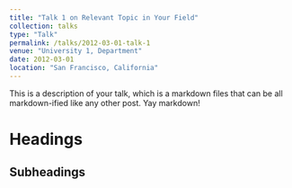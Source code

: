 ```yaml
---
title: "Talk 1 on Relevant Topic in Your Field"
collection: talks
type: "Talk"
permalink: /talks/2012-03-01-talk-1
venue: "University 1, Department"
date: 2012-03-01
location: "San Francisco, California"
---
```


This is a description of your talk, which is a markdown files that can be all markdown-ified like any other post. Yay markdown!

Headings
======

Subheadings
------